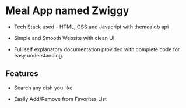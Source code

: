 # Meal App named Zwiggy 

- Tech Stack used - HTML, CSS and Javacript with themealdb api

- Simple and Smooth Website with clean UI

- Full self explanatory documentation provided with complete code for easy understanding.

## Features 

- Search any dish you like

- Easily Add/Remove from Favorites List
